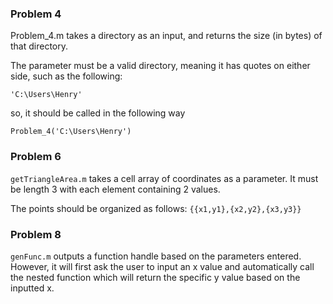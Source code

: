### Problem 4
Problem_4.m takes a directory as an input, and returns the size (in bytes) of that directory. 

The parameter must be a valid directory, meaning it has quotes on either side, such as the following:

```'C:\Users\Henry'```

so, it should be called in the following way

```Problem_4('C:\Users\Henry')```

### Problem 6

```getTriangleArea.m``` takes a cell array of coordinates as a parameter. It must be length 3 with each element containing 2 values.

The points should be organized as follows: ```{{x1,y1},{x2,y2},{x3,y3}}```

### Problem 8

```genFunc.m``` outputs a function handle based on the parameters entered. However, it will first ask the user to input an x value and automatically call the nested function which will return the specific y value based on the inputted x.
